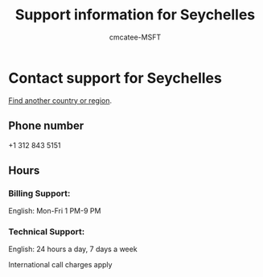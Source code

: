 ﻿---                                
title: Support information for Seychelles
author: cmcatee-MSFT
f1.keywords:
- NOCSH
ms.author: cmcatee
manager: mnirkhe
audience: Admin
ms.topic: reference
ms.service: o365-administration
ms.collection: Adm_Support
localization_priority: Priority
description: Learn how to contact support for your country or region.
ROBOTS: NOINDEX, NOFOLLOW
---

# Contact support for Seychelles

[Find another country or region](../contact-support-for-business-products.md).

## Phone number
+1 312 843 5151

## Hours
### Billing Support:

English: Mon-Fri 1 PM-9 PM

### Technical Support:

English: 24 hours a day, 7 days a week

International call charges apply